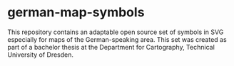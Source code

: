 # german-map-symbols
This repository contains an adaptable open source set of symbols in SVG especially for maps of the German-speaking area.
This set was created as part of a bachelor thesis at the Department for Cartography, Technical University of Dresden. 
